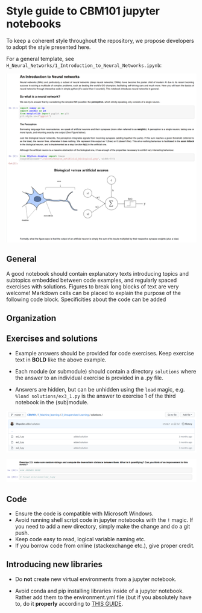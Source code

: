 # Style guide to CBM101 jupyter notebooks

To keep a coherent style throughout the repository, we propose developers to adopt the style presented here. 

For a general template, see `H_Neural_Networks/1_Introduction_to_Neural_Networks.ipynb`:

![Notebook example](./assets/dev_guide/notebook_example.png)



## General

A good notebook should contain explanatory texts introducing topics and subtopics embedded between code examples, and regularly spaced exercises with solutions. Figures to break long blocks of text are very welcome! Markdown cells can be placed to explain the purpose of the following code block. Specificities about the code can be added 


## Organization




## Exercises and solutions

- Example answers should be provided for code exercises. Keep exercise text in **BOLD** like the above example.

- Each module (or submodule) should contain a directory `solutions` where the answer to an individual exercise is provided in a .py file.

- Answers are hidden, but can be unhidden using the `load` magic, e.g. `%load solutions/ex3_1.py` is the answer to exercise 1 of the third notebook in the (sub)module.


![Solutions example](./assets/dev_guide/solutions_directory.png)


![Exercise example](./assets/dev_guide/example_exercise.png)


## Code

- Ensure the code is compatible with Microsoft Windows.
- Avoid running shell script code in jupyter notebooks with the `!` magic. If you need to add a new directory, simply make the change and do a git push.
- Keep code easy to read, logical variable naming etc.
- If you borrow code from online (stackexchange etc.), give proper credit.


## Introducing new libraries
- Do **not** create new virtual environments from a jupyter notebook.

- Avoid conda and pip installing libraries inside of a jupyter notebook. Rather add them to the environment.yml file (but if you absolutely have to, do it **properly** according to [THIS GUIDE](https://jakevdp.github.io/blog/2017/12/05/installing-python-packages-from-jupyter/).





